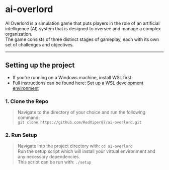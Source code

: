 # ai-overlord
AI Overlord is a simulation game that puts players in the role of an artificial intelligence (AI) system that is designed to oversee and manage a complex organization.  
The game consists of three distinct stages of gameplay, each with its own set of challenges and objectives.

---

## Setting up the project
- If you're running on a Windows machine, install WSL first.
- Full instructions can be found here: [Set up a WSL development environment](https://learn.microsoft.com/en-us/windows/wsl/setup/environment)
### 1. Clone the Repo
>Navigate to the directory of your choice and run the following command:  
`git clone https://github.com/RedViper87/ai-overlord.git`
### 2. Run Setup
>Navigate into the project directory with: `cd ai-overlord`  
Run the setup script which will install your virtual environment and any necessary dependencies.  
This script can be run with: `./setup`
